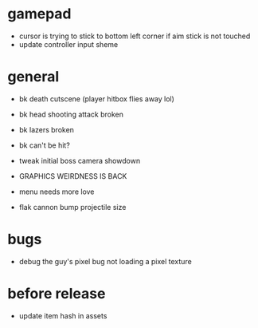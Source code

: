 # gamepad
* cursor is trying to stick to bottom left corner if aim stick is not touched
* update controller input sheme

# general
* bk death cutscene (player hitbox flies away lol)
* bk head shooting attack broken
* bk lazers broken
* bk can't be hit?
* tweak initial boss camera showdown
  
* GRAPHICS WEIRDNESS IS BACK
* menu needs more love
* flak cannon bump projectile size

# bugs
* debug the guy's pixel bug not loading a pixel texture

# before release
* update item hash in assets